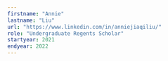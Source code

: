 ```yaml
---
firstname: "Annie"
lastname: "Liu"
url: "https://www.linkedin.com/in/anniejiaqiliu/"
role: "Undergraduate Regents Scholar"
startyear: 2021
endyear: 2022
---
```

